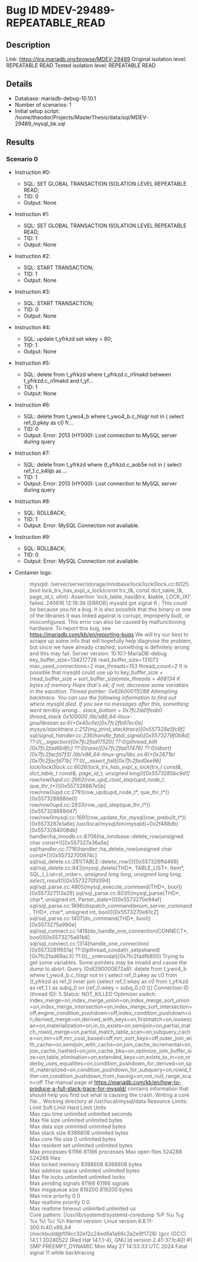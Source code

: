 # Bug ID MDEV-29489-REPEATABLE_READ

## Description

Link:                     https://jira.mariadb.org/browse/MDEV-29489
Original isolation level: REPEATABLE READ
Tested isolation level:   REPEATABLE READ


## Details
 * Database: mariadb-debug-10.10.1
 * Number of scenarios: 1
 * Initial setup script: /home/theodor/Projects/MasterThesis/data/sql/MDEV-29489_mysql_bk.sql

## Results
### Scenario 0
 * Instruction #0:
     - SQL:  SET GLOBAL TRANSACTION ISOLATION LEVEL REPEATABLE READ;
     - TID: 0
     - Output: None
 * Instruction #1:
     - SQL:  SET GLOBAL TRANSACTION ISOLATION LEVEL REPEATABLE READ;
     - TID: 1
     - Output: None
 * Instruction #2:
     - SQL:  START TRANSACTION;
     - TID: 1
     - Output: None
 * Instruction #3:
     - SQL:  START TRANSACTION;
     - TID: 0
     - Output: None
 * Instruction #4:
     - SQL:  update t_yfrkzd set wkey = 80;
     - TID: 1
     - Output: None
 * Instruction #5:
     - SQL:  delete from t_yfrkzd where t_yfrkzd.c_n1makd between t_yfrkzd.c_n1makd and t_yf...
     - TID: 1
     - Output: None
 * Instruction #6:
     - SQL:  delete from t_ywo4_b where t_ywo4_b.c_hlsgr not in ( select ref_0.pkey as c0 fr...
     - TID: 0
     - Output: Error: 2013 (HY000): Lost connection to MySQL server during query
 * Instruction #7:
     - SQL:  delete from t_yfrkzd where (t_yfrkzd.c_aob5e not in ( select ref_1.c_k4lijb as ...
     - TID: 1
     - Output: Error: 2013 (HY000): Lost connection to MySQL server during query
 * Instruction #8:
     - SQL:  ROLLBACK;
     - TID: 1
     - Output: Error: MySQL Connection not available.
 * Instruction #9:
     - SQL:  ROLLBACK;
     - TID: 0
     - Output: Error: MySQL Connection not available.

 * Container logs:
   > mysqld: /server/server/storage/innobase/lock/lock0lock.cc:6025: bool lock_trx_has_expl_x_lock(const trx_t&, const dict_table_t&, page_id_t, ulint): Assertion `lock_table_has(&trx, &table, LOCK_IX)' failed.
   > 240616 12:19:36 [ERROR] mysqld got signal 6 ;
   > This could be because you hit a bug. It is also possible that this binary
   > or one of the libraries it was linked against is corrupt, improperly built,
   > or misconfigured. This error can also be caused by malfunctioning hardware.
   > To report this bug, see https://mariadb.com/kb/en/reporting-bugs
   > We will try our best to scrape up some info that will hopefully help
   > diagnose the problem, but since we have already crashed, 
   > something is definitely wrong and this may fail.
   > Server version: 10.10.1-MariaDB-debug
   > key_buffer_size=134217728
   > read_buffer_size=131072
   > max_used_connections=2
   > max_threads=153
   > thread_count=2
   > It is possible that mysqld could use up to 
   > key_buffer_size + (read_buffer_size + sort_buffer_size)*max_threads = 468134 K  bytes of memory
   > Hope that's ok; if not, decrease some variables in the equation.
   > Thread pointer: 0x62b00011f288
   > Attempting backtrace. You can use the following information to find out
   > where mysqld died. If you see no messages after this, something went
   > terribly wrong...
   > stack_bottom = 0x7fc2dd1feab0 thread_stack 0x100000
   > /lib/x86_64-linux-gnu/libasan.so.6(+0x45c0e)[0x7fc2fb97ec0e]
   > mysys/stacktrace.c:212(my_print_stacktrace)[0x557328e5fc8f]
   > sql/signal_handler.cc:236(handle_fatal_signal)[0x5573279f0b8d]
   > ??:0(__sigaction)[0x7fc2fad17520]
   > ??:0(pthread_kill)[0x7fc2fad6b9fc]
   > ??:0(raise)[0x7fc2fad17476]
   > ??:0(abort)[0x7fc2facfd7f3]
   > /lib/x86_64-linux-gnu/libc.so.6(+0x2871b)[0x7fc2facfd71b]
   > ??:0(__assert_fail)[0x7fc2fad0ee96]
   > lock/lock0lock.cc:6026(lock_trx_has_expl_x_lock(trx_t const&, dict_table_t const&, page_id_t, unsigned long))[0x5573285bc9d1]
   > row/row0upd.cc:2662(row_upd_clust_step(upd_node_t*, que_thr_t*))[0x557328887e5b]
   > row/row0upd.cc:2791(row_upd(upd_node_t*, que_thr_t*))[0x557328888de0]
   > row/row0upd.cc:2933(row_upd_step(que_thr_t*))[0x557328889d47]
   > row/row0mysql.cc:1691(row_update_for_mysql(row_prebuilt_t*))[0x5573287e1a6e]
   > /usr/local/mysql/bin/mysqld(+0x2f488db)[0x5573284008db]
   > handler/ha_innodb.cc:8706(ha_innobase::delete_row(unsigned char const*))[0x557327a36a5e]
   > sql/handler.cc:7716(handler::ha_delete_row(unsigned char const*))[0x55732700874c]
   > sql/sql_delete.cc:281(TABLE::delete_row())[0x557326ffd466]
   > sql/sql_delete.cc:842(mysql_delete(THD*, TABLE_LIST*, Item*, SQL_I_List<st_order>*, unsigned long long, unsigned long long, select_result*))[0x5573270fd394]
   > sql/sql_parse.cc:4805(mysql_execute_command(THD*, bool))[0x557327113a28]
   > sql/sql_parse.cc:8035(mysql_parse(THD*, char*, unsigned int, Parser_state*))[0x5573270e94af]
   > sql/sql_parse.cc:1896(dispatch_command(enum_server_command, THD*, char*, unsigned int, bool))[0x5573270e61c2]
   > sql/sql_parse.cc:1407(do_command(THD*, bool))[0x5573275a990e]
   > sql/sql_connect.cc:1418(do_handle_one_connection(CONNECT*, bool))[0x5573275a91b8]
   > sql/sql_connect.cc:1314(handle_one_connection)[0x5573281f651a]
   > ??:0(pthread_condattr_setpshared)[0x7fc2fad69ac3]
   > ??:0(__xmknodat)[0x7fc2fadfb850]
   > Trying to get some variables.
   > Some pointers may be invalid and cause the dump to abort.
   > Query (0x6290000872a8): delete from t_ywo4_b where t_ywo4_b.c_hlsgr not in ( select ref_0.pkey as c0 from (t_yfrkzd as ref_0 inner join (select ref_1.wkey as c0 from t_yfrkzd as ref_1 ) as subq_0 on (ref_0.wkey = subq_0.c0 )))
   > Connection ID (thread ID): 5
   > Status: NOT_KILLED
   > Optimizer switch: index_merge=on,index_merge_union=on,index_merge_sort_union=on,index_merge_intersection=on,index_merge_sort_intersection=off,engine_condition_pushdown=off,index_condition_pushdown=on,derived_merge=on,derived_with_keys=on,firstmatch=on,loosescan=on,materialization=on,in_to_exists=on,semijoin=on,partial_match_rowid_merge=on,partial_match_table_scan=on,subquery_cache=on,mrr=off,mrr_cost_based=off,mrr_sort_keys=off,outer_join_with_cache=on,semijoin_with_cache=on,join_cache_incremental=on,join_cache_hashed=on,join_cache_bka=on,optimize_join_buffer_size=on,table_elimination=on,extended_keys=on,exists_to_in=on,orderby_uses_equalities=on,condition_pushdown_for_derived=on,split_materialized=on,condition_pushdown_for_subquery=on,rowid_filter=on,condition_pushdown_from_having=on,not_null_range_scan=off
   > The manual page at https://mariadb.com/kb/en/how-to-produce-a-full-stack-trace-for-mysqld/ contains
   > information that should help you find out what is causing the crash.
   > Writing a core file...
   > Working directory at /usr/local/mysql/data
   > Resource Limits:
   > Limit                     Soft Limit           Hard Limit           Units     
   > Max cpu time              unlimited            unlimited            seconds   
   > Max file size             unlimited            unlimited            bytes     
   > Max data size             unlimited            unlimited            bytes     
   > Max stack size            8388608              unlimited            bytes     
   > Max core file size        0                    unlimited            bytes     
   > Max resident set          unlimited            unlimited            bytes     
   > Max processes             61166                61166                processes 
   > Max open files            524288               524288               files     
   > Max locked memory         8388608              8388608              bytes     
   > Max address space         unlimited            unlimited            bytes     
   > Max file locks            unlimited            unlimited            locks     
   > Max pending signals       61166                61166                signals   
   > Max msgqueue size         819200               819200               bytes     
   > Max nice priority         0                    0                    
   > Max realtime priority     0                    0                    
   > Max realtime timeout      unlimited            unlimited            us        
   > Core pattern: |/usr/lib/systemd/systemd-coredump %P %u %g %s %t %c %h
   > Kernel version: Linux version 6.8.11-300.fc40.x86_64 (mockbuild@f09cc32e12c24ed6a1a66c2a2e9f1728) (gcc (GCC) 14.1.1 20240522 (Red Hat 14.1.1-4), GNU ld version 2.41-37.fc40) #1 SMP PREEMPT_DYNAMIC Mon May 27 14:53:33 UTC 2024
   > Fatal signal 11 while backtracing
